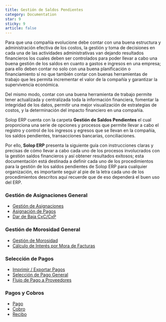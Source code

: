 ```yaml
---
title: Gestión de Saldos Pendientes
category: Documentation
star: 9
sticky: 9
article: false
---
```


Para que una compañía evolucione debe contar con una buena estructura y administración efectiva de los costos, la gestión y toma de decisiones en cada una de las actividades administrativas van dejando resultados financieros los cuales deben ser controlados para poder llevar a cabo una buena gestión de los saldos en cuanto a gastos e ingresos en una empresa; para ello deben contar no solo con una buena planificación o financiamiento sí no que también contar con buenas herramientas de trabajo que les permita incrementar el valor de la compañía y garantizar la supervivencia económica.

Del mismo modo, contar con una buena herramienta de trabajo permite tener actualizada y centralizada toda la información financiera, fomentar la integridad de los datos, permitir una mejor visualización de estrategias de costos, y la determinación del impacto financiero en una compañía.

Solop ERP cuenta con la carpeta **Gestión de Saldos Pendientes** el cual proporciona una serie de opciones y procesos que permite llevar a cabo el registro y control de los ingresos y egresos que se llevan en la compañía, los saldos pendientes, transacciones bancarias, conciliaciones.

Por ello, **Solop ERP** presenta la siguiente guía con instrucciones claras y precisas de cómo llevar a cabo cada uno de los procesos involucrados con la gestión saldos financieros y así obtener resultados exitosos; esta documentación está destinada a definir cada uno de los procedimientos para la gestión de los saldos pendientes de Solop ERP para cualquier organización, es importante seguir al pie de la letra cada uno de los procedimientos descritos aquí recuerde que de eso dependerá el buen uso del ERP.

### Gestión de Asignaciones General

- [Gestión de Asignaciones](assignment-management-general/assignment-management)
- [Asignación de Pagos](assignment-management-general/assignment)
- [Dar de Baja CxC/CxP](assignment-management-general/unsubscribe-account-receivable)

### Gestión de Morosidad General

- [Gestión de Morosidad](default-management-general/default-management)
- [Cálculo de Interés por Mora de Facturas](default-management-general/late-payment-interest-calculation)

### Selección de Pagos

- [Imprimir / Exportar Pagos](payment-selection-general/print)
- [Selección de Pago General](payment-selection-general/selection)
- [Flujo de Pago a Proveedores](payment-flow-to-suppliers)

### Pagos y Cobros

- [Pago](payments-and-receipts/pay)
- [Cobro](payments-and-receipts/payment)
- [Recibo](payments-and-receipts/receipt)